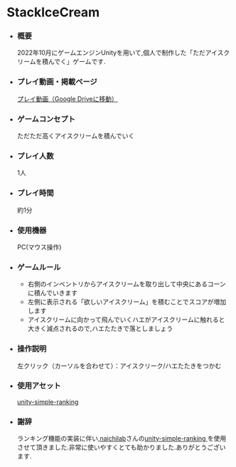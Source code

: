 # StackIceCream

- ### 概要
  2022年10月にゲームエンジンUnityを用いて,個人で制作した「ただアイスクリームを積んでく」ゲームです.
  
- ### プレイ動画・掲載ページ
   [プレイ動画（Google Driveに移動）](https://drive.google.com/drive/u/1/folders/1QlGOesiHKCc60sRfaEiHR3TlQCjtcapf)
  
- ### ゲームコンセプト
  ただただ高くアイスクリームを積んでいく

- ### プレイ人数
   1人

- ### プレイ時間
   約1分

- ### 使用機器
   PC(マウス操作)

- ### ゲームルール
   - 右側のインベントリからアイスクリームを取り出して中央にあるコーンに積んでいきます
   - 左側に表示される「欲しいアイスクリーム」を積むことでスコアが増加します
   - アイスクリームに向かって飛んでいくハエがアイスクリームに触れると大きく減点されるので,ハエたたきで落としましょう
  
- ### 操作説明
   左クリック（カーソルを合わせて）：アイスクリーク/ハエたたきをつかむ

- ### 使用アセット
   [unity-simple-ranking ](https://github.com/naichilab/unity-simple-ranking)
  
- ### 謝辞
   ランキング機能の実装に伴い,[naichilab](https://github.com/naichilab)さんの[unity-simple-ranking ](https://github.com/naichilab/unity-simple-ranking)を使用させて頂きました.非常に使いやすくとても助かりました.ありがとうございます.
  
